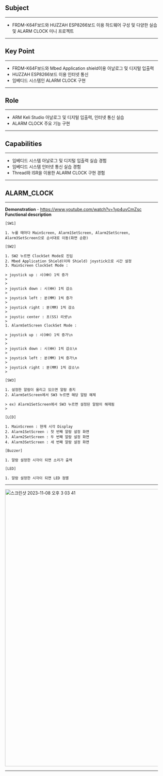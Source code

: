 ## Subject

---

- FRDM-K64F보드와 HUZZAH ESP8266보드 이용 하드웨어 구성 및 다양한 실습 및 ALARM CLOCK 미니 프로젝트

---

## Key Point

---

- FRDM-K64F보드와 Mbed Application shield이용 아날로그 및 디지털 입출력
- HUZZAH ESP8266보드 이용 인터넷 통신
- 임베디드 시스템인 ALARM CLOCK 구현

---

## Role

---

- ARM Keli Studio 아날로그 및 디지털 입출력, 인터넷 통신 실습
- ALARM CLOCK 주요 기능 구현

---

## **Capabilities**

---

- 임베디드 시스템 아날로그 및 디지털 입출력 실습 경험
- 임베디드 시스템 인터넷 통신 실습 경험
- Thread와 ISR을 이용한 ALARM CLOCK 구현 경험

---

## ALARM_CLOCK

---

**Demonstration**
    - https://www.youtube.com/watch?v=1yp4uvCmZsc
**Functional description**
    
    [SW1]
    
    1. 누를 때마다 MainScreen, Alarm1SetScreen, Alarm2SetScreen, Alarm3SetScreen으로 순서대로 이동(화면 순환)
    
    [SW2]
    
    1. SW2 누르면 ClockSet Mode로 진입
    2. Mbed Application Shield(이하 Shield) joystick으로 시간 설정
    3. MainScreen ClockSet Mode :
    
    > joystick up : 시(HH) 1씩 증가
    > 
    > 
    > joystick down : 시(HH) 1씩 감소
    > 
    > joystick left : 분(MM) 1씩 증가
    > 
    > joystick right : 분(MM) 1씩 감소
    > 
    > joystic center : 초(SS) 리셋\n
    > 
    1. AlarmSetScreen ClockSet Mode :
    
    > joystick up : 시(HH) 1씩 증가\n
    > 
    > 
    > joystick down : 시(HH) 1씩 감소\n
    > 
    > joystick left : 분(MM) 1씩 증가\n
    > 
    > joystick right : 분(MM) 1씩 감소\n
    > 
    
    [SW3]
    
    1. 설정한 알람이 울리고 있으면 알람 중지
    2. AlarmSetScreen에서 SW3 누르면 해당 알람 해제
    
    > ex) Alarm1SetScreen에서 SW3 누르면 설정된 알람이 해제됨
    > 
    
    [LCD]
    
    1. MainScreen : 현재 시각 Display
    2. Alarm1SetScreen : 첫 번째 알람 설정 화면
    3. Alarm2SetScreen : 두 번째 알람 설정 화면
    4. Alarm3SetScreen : 세 번째 알람 설정 화면
    
    [Buzzer]
    
    1. 알람 설정한 시각이 되면 소리가 출력
    
    [LED]
    
    1. 알람 설정한 시각이 되면 LED 점멸

---

<img width="910" alt="스크린샷 2023-11-08 오후 3 03 41" src="https://github.com/actorjung/Embedded_System/assets/112843229/317e1c3f-9fb5-498c-a505-a527b8fb561f">


---

